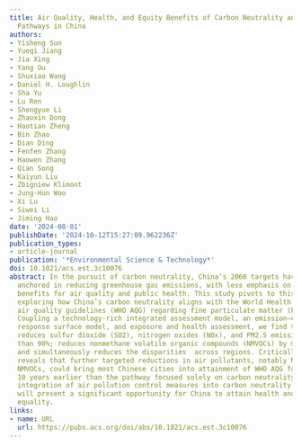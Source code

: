 ```yaml
---
title: Air Quality, Health, and Equity Benefits of Carbon Neutrality and Clean Air
  Pathways in China
authors:
- Yisheng Sun
- Yueqi Jiang
- Jia Xing
- Yang Ou
- Shuxiao Wang
- Daniel H. Loughlin
- Sha Yu
- Lu Ren
- Shengyue Li
- Zhaoxin Dong
- Haotian Zheng
- Bin Zhao
- Dian Ding
- Fenfen Zhang
- Haowen Zhang
- Qian Song
- Kaiyun Liu
- Zbigniew Klimont
- Jung-Hun Woo
- Xi Lu
- Siwei Li
- Jiming Hao
date: '2024-08-01'
publishDate: '2024-10-12T15:27:09.962236Z'
publication_types:
- article-journal
publication: '*Environmental Science & Technology*'
doi: 10.1021/acs.est.3c10076
abstract: In the pursuit of carbon neutrality, China’s 2060 targets have been largely
  anchored in reducing greenhouse gas emissions, with less emphasis on the consequential
  benefits for air quality and public health. This study pivots to this critical nexus,
  exploring how China’s carbon neutrality aligns with the World Health Organization’s
  air quality guidelines (WHO AQG) regarding fine particulate matter (PM2.5) exposure.
  Coupling a technology-rich integrated assessment model, an emission–concentration
  response surface model, and exposure and health assessment, we find that decarbonization
  reduces sulfur dioxide (SO2), nitrogen oxides (NOx), and PM2.5 emissions by more
  than 90%; reduces nonmethane volatile organic compounds (NMVOCs) by more than 50%;
  and simultaneously reduces the disparities  across regions. Critically, our analysis
  reveals that further targeted reductions in air pollutants, notably NH3 and non-energy-related
  NMVOCs, could bring most Chinese cities into attainment of WHO AQG for PM2.5 5 to
  10 years earlier than the pathway focused solely on carbon neutrality. Thus, the
  integration of air pollution control measures into carbon neutrality strategies
  will present a significant opportunity for China to attain health and environmental
  equality.
links:
- name: URL
  url: https://pubs.acs.org/doi/abs/10.1021/acs.est.3c10076
---
```

